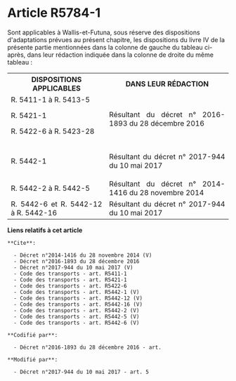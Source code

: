 # Article R5784-1

Sont applicables à Wallis-et-Futuna, sous réserve des dispositions d'adaptations prévues au présent chapitre, les
dispositions du livre IV de la présente partie mentionnées dans la colonne de gauche du tableau ci-après, dans leur rédaction
indiquée dans la colonne de droite du même tableau : 

<table>
  <tbody>
    <tr>
      <th>DISPOSITIONS APPLICABLES </th>
      <th>DANS LEUR RÉDACTION </th>
    </tr>
    <tr>
      <td align="justify">
R. 5411-1 à R. 5413-5 

R. 5421-1 

R. 5422-6 à R. 5423-28 
</td>
      <td align="justify">

Résultant du décret n° 2016-1893 du 28 décembre 2016 

</td>
    </tr>
    <tr>
      <td align="justify">
R. 5442-1 
</td>
      <td align="justify">

Résultant du décret n° 2017-944 du 10 mai 2017 

</td>
    </tr>
    <tr>
      <td align="justify">
R. 5442-2 à R. 5442-5 
</td>
      <td align="justify">Résultant du décret n° 2014-1416 du 28 novembre 2014 </td>
    </tr>
    <tr>
      <td align="justify">
R. 5442-6 et R. 5442-12 à R. 5442-16
</td>
      <td align="justify">Résultant du décret n° 2017-944 du 10 mai 2017</td>
    </tr>
  </tbody>
</table>

**Liens relatifs à cet article**

	**Cite**:

	  - Décret n°2014-1416 du 28 novembre 2014 (V)
	  - Décret n°2016-1893 du 28 décembre 2016
	  - Décret n°2017-944 du 10 mai 2017 (V)
	  - Code des transports - art. R5411-1
	  - Code des transports - art. R5421-1
	  - Code des transports - art. R5422-6
	  - Code des transports - art. R5442-1 (V)
	  - Code des transports - art. R5442-12 (V)
	  - Code des transports - art. R5442-16 (V)
	  - Code des transports - art. R5442-2 (V)
	  - Code des transports - art. R5442-5 (V)
	  - Code des transports - art. R5442-6 (V)

	**Codifié par**:

	  - Décret n°2016-1893 du 28 décembre 2016 - art.

	**Modifié par**:

	  - Décret n°2017-944 du 10 mai 2017 - art. 5

